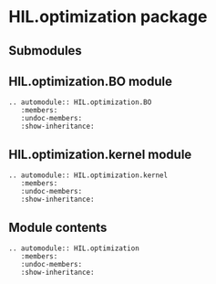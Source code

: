 # HIL.optimization package

## Submodules

## HIL.optimization.BO module

```{eval-rst}
.. automodule:: HIL.optimization.BO
   :members:
   :undoc-members:
   :show-inheritance:
```

## HIL.optimization.kernel module

```{eval-rst}
.. automodule:: HIL.optimization.kernel
   :members:
   :undoc-members:
   :show-inheritance:
```

## Module contents

```{eval-rst}
.. automodule:: HIL.optimization
   :members:
   :undoc-members:
   :show-inheritance:
```
